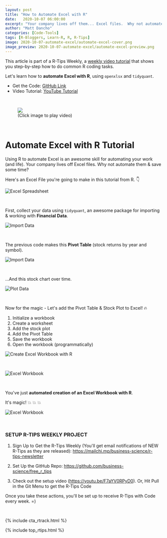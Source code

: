 ```yaml
---
layout: post
title: "How to Automate Excel with R"
date:   2020-10-07 06:00:00
excerpt: "Your company lives off them... Excel files.  Why not automate them & save some time? Here's an Excel File you're going to make in this tutorial from R."
author: "Matt Dancho"
categories: [Code-Tools]
tags: [R-Bloggers, Learn-R, R, R-Tips]
image: 2020-10-07-automate-excel/automate-excel-cover.png
image_preview: 2020-10-07-automate-excel/automate-excel-preview.png
---
```



This article is part of a R-Tips Weekly, a [weekly video tutorial](https://mailchi.mp/business-science/r-tips-newsletter) that shows you step-by-step how to do common R coding tasks.


Let's learn how to **automate Excel with R**, using `openxlsx` and `tidyquant`. 

- Get the Code: [GitHub Link](https://github.com/business-science/free_r_tips)
- Video Tutorial: [YouTube Tutorial](https://youtu.be/EMSkZOF-ZG8)

<br>

<figure class="text-center">
  <a href="https://youtu.be/EMSkZOF-ZG8"><img src="/assets/2020-10-07-automate-excel/video-thumb.jpg" border="0" /></a>
  <figcaption>(Click image to play video)</figcaption>
</figure>

<br>

# Automate Excel with R Tutorial

Using R to automate Excel is an awesome skill for automating your work (and life). Your company lives off Excel files.  Why not automate them &amp; save some time?

Here's an Excel File you're going to make in this tutorial from R. &#128071;

![Excel Spreadsheet](/assets/2020-10-07-automate-excel/spreadsheet.jpg)

<br>

First, collect your data using `tidyquant`, an awesome package for importing & working with **Financial Data**. 

![Import Data](/assets/2020-10-07-automate-excel/import-data.jpg)

<br>

The previous code makes this **Pivot Table** (stock returns by year and symbol). 

![Import Data](/assets/2020-10-07-automate-excel/pivot-table.jpg)

<br>

...And this stock chart over time. 

![Plot Data](/assets/2020-10-07-automate-excel/plot.jpg)


<br>

Now for the magic - Let's add the Pivot Table & Stock Plot to Excel! &#128293;
1. Initialize a workbook
2. Create a worksheet
3. Add the stock plot
4. Add the Pivot Table
5. Save the workbook
6. Open the workbook (programmatically)

![Create Excel Workbook with R](/assets/2020-10-07-automate-excel/create-workbook.jpg)

<br>

![Excel Workbook](/assets/2020-10-07-automate-excel/workbook-display.jpg)


<br>

You've just **automated creation of an Excel Workbook with R**.

It's magic! &#128165; &#128165; &#128165;

![Excel Workbook](/assets/2020-10-07-automate-excel/magic.gif)


<br>

### SETUP R-TIPS WEEKLY PROJECT

1. Sign Up to Get the R-Tips Weekly (You'll get email notifications of NEW R-Tips as they are released): https://mailchi.mp/business-science/r-tips-newsletter

2. Set Up the GitHub Repo: https://github.com/business-science/free_r_tips

3. Check out the setup video (https://youtu.be/F7aYV0RPyD0). Or, Hit Pull in the Git Menu to get the R-Tips Code

Once you take these actions, you'll be set up to receive R-Tips with Code every week. =)

<br>

{% include cta_rtrack.html %}

{% include top_rtips.html %}